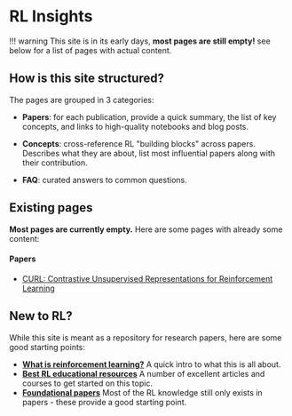 # RL Insights

!!! warning
    This site is in its early days, **most pages are still empty!** see below for a list of pages with actual content.

How is this site structured?
---

The pages are grouped in 3 categories:

- **Papers**: for each publication, provide a quick summary, the list of key concepts, and links to high-quality notebooks and blog posts.

- **Concepts**: cross-reference RL "building blocks" across papers. Describes what they are about, list most influential papers along with their contribution.

- **FAQ**: curated answers to common questions.


Existing pages
---

**Most pages are currently empty.** Here are some pages with already some content:

#### Papers
- [CURL: Contrastive Unsupervised Representations for Reinforcement Learning](curl.md)

New to RL?
---

While this site is meant as a repository for research papers, here are some good starting points:

- **[What is reinforcement learning?](what-is-rl.md)** A quick intro to what this is all about.
- **[Best RL educational resources](best-resources.md)** A number of excellent articles and courses to get started on this topic.
- **[Foundational papers](foundational-papers.md)** Most of the RL knowledge still only exists in papers - these provide a good starting point.  
